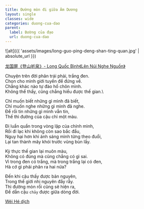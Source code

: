 ```yaml
---
title: Đường mòn đi giữa Âm Dương
layout: single
classes: wide
categories: duong-cua-dao
parent:
  label: Đường của đạo
  url: duong-cua-dao
---
```


![alt]({{ 'assets/images/long-guo-ping-deng-shan-ting-quan.jpg' | absolute_url }})
> <cite>
<a target="_blank" href="https://www.nipic.com/show/3095904.html">
龙国屏《登山听泉》- Long Quốc Bình《Lên Núi Nghe Nguồn》
</a>

Chuyện trên đời phân trái phải, trắng đen.\
Chọn cho mình giới tuyến để đứng về.\
Chẳng khác nào tự đào hố chôn mình.\
Không thể thấy, cũng chẳng hiểu được thế gian.\

Chỉ muốn biết những gì mình đã biết,\
Chỉ muốn nghe những gì mình đã nghe.\
Để rồi tin những gì mình vẫn tin,\
Thế thì đường của cậu chỉ một màu.

Đi luẩn quẩn trong vòng lặp của chính mình,\
Rồi đi lạc khi không còn sao bắc đẩu,\
Nguy hại hơn khi ánh sáng mình từng theo đuổi,\
Lại tan thành mây khói trước vũng bùn lầy.

Kỳ thực thế gian lại muôn màu,\
Không có đúng mà cũng chẳng có gì sai.\
Vì trong đen có trắng, mà trong trắng lại có đen,\
Hà cớ gì phải phân ra hai nửa?

Đến khi cậu thấy được bản nguyên,\
Trong thế giới nhị nguyên đầy rẫy.\
Thì đường mòn rồi cũng sẽ hiện ra,\
Để dẫn cậu `chảy` được giữa dòng đời.

> <cite>
<a target="_blank" href="https://wei-he.xyz">Wéi Hé dịch</a>
</cite>